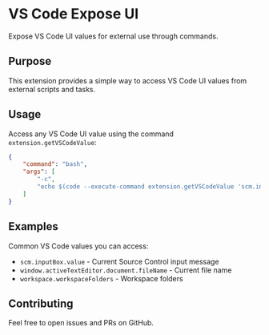 
# VS Code Expose UI

Expose VS Code UI values for external use through commands.

## Purpose

This extension provides a simple way to access VS Code UI values from external scripts and tasks.

## Usage

Access any VS Code UI value using the command `extension.getVSCodeValue`:

```json
{
    "command": "bash",
    "args": [
        "-c",
        "echo $(code --execute-command extension.getVSCodeValue 'scm.inputBox.value')"
    ]
}
```

## Examples

Common VS Code values you can access:
- `scm.inputBox.value` - Current Source Control input message
- `window.activeTextEditor.document.fileName` - Current file name
- `workspace.workspaceFolders` - Workspace folders

## Contributing

Feel free to open issues and PRs on GitHub.